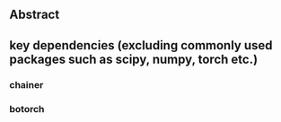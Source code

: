 ## Abstract


## key dependencies (excluding commonly used packages such as scipy, numpy, torch etc.)
### chainer
### botorch

